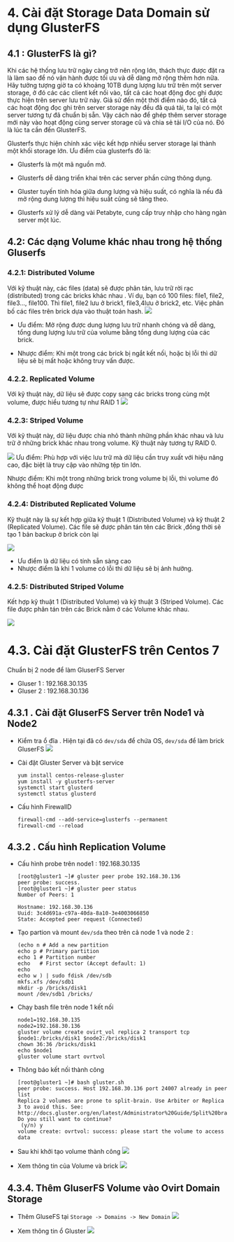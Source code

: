 

# 4. Cài đặt Storage Data Domain sử dụng GlusterFS 

## 4.1 : GlusterFS là gì?
Khi các hệ thống lưu trữ ngày càng trở nên rộng lớn, thách thực được đặt ra là làm sao để nó vận hành được tối ưu và dễ dàng mở rộng thêm hơn nữa. Hãy tưởng tượng giờ ta có khoảng 10TB dung lượng lưu trữ trên một server storage, ở đó các các client kết nối vào, tất cả các hoạt động đọc ghi được thực hiện trên server lưu trữ này. Giả sử đến một thời điểm nào đó, tất cả các hoạt động đọc ghi trên server storage này đều đã quá tải, ta lại có một server tương tự đã chuẩn bị sẵn. Vậy cách nào để ghép thêm server storage mới này vào hoạt động cùng server storage cũ và chia sẻ tải I/O của nó. Đó là lúc ta cần đến GlusterFS.

Glusterfs thực hiện chính xác việc kết hợp nhiều server storage lại thành một khối storage lớn. Ưu điểm của glusterfs đó là:

- Glusterfs là một mã nguồn mở.

-  Glusterfs dễ dàng triển khai trên các server phần cứng thông dụng.

- Gluster tuyến tính hóa giữa dung lượng và hiệu suất, có nghĩa là nếu đã mở rộng dung lượng thì hiệu suất cũng sẽ tăng theo.

 - Glusterfs xử lý dễ dàng vài Petabyte, cung cấp truy nhập cho hàng ngàn server một lúc.


## 4.2: Các dạng Volume khác nhau trong hệ thống Gluserfs

### 4.2.1:  Distributed Volume
Với kỹ thuật này, các files (data) sẽ được phân tán, lưu trữ rời rạc (distributed) trong các bricks khác nhau . Ví dụ, bạn có 100 files: file1, file2, file3…, file100. Thì file1, file2 lưu ở brick1, file3,4lưu ở brick2, etc. Việc phân bố các files trên brick dựa vào thuật toán hash.
![](https://1hosting.com.vn/wp-content/uploads/2017/03/Glusterfs-Distributed-Volume.png)
- Ưu điểm: Mở rộng được dung lượng lưu trữ nhanh chóng và dễ dàng, tổng dung lượng lưu trữ của volume bằng tổng dung lượng của các brick.

- Nhược điểm: Khi một trong các brick bị ngắt kết nối, hoặc bị lỗi thì dữ liệu sẽ bị mất hoặc không truy vấn được.
### 4.2.2. Replicated Volume

Với kỹ thuật này, dữ liệu sẽ được copy sang các bricks trong cùng một volume, được hiểu tương tự như RAID 1
![](https://1hosting.com.vn/wp-content/uploads/2017/03/Glusterfs-Replicated-Volume.png)

### 4.2.3: Striped Volume
Với kỹ thuật này, dữ liệu được chia nhỏ thành những phần khác nhau và lưu trữ ở những brick khác nhau trong volume. Kỹ thuật này tương tự RAID 0.

![](https://1hosting.com.vn/wp-content/uploads/2017/03/Glusterfs-Striped-Volume.png)
Ưu điểm: Phù hợp với việc lưu trữ mà dữ liệu cần truy xuất với hiệu năng cao, đặc biệt là truy cập vào những tệp tin lớn.

Nhược điểm: Khi một trong những brick trong volume bị lỗi, thì volume đó không thể hoạt động được

### 4.2.4: Distributed Replicated Volume

Kỹ thuật này là sự kết hợp giữa kỹ thuật 1 (Distributed Volume) và kỹ thuật 2 (Replicated Volume). Các file sẽ được phân tán tên các Brick ,đồng thời sẽ tạo 1 bản backup ở brick còn lại

![](https://1hosting.com.vn/wp-content/uploads/2017/03/Glusterfs-Distributed-Replicated-Volume.png)

- Ưu điểm là dữ liệu có tính sẵn sàng cao 
- Nhược điểm là khi 1 volume có lỗi thì dữ liệu sẽ bị ảnh hưởng.

### 4.2.5: Distributed Striped Volume
Kết hợp kỹ thuật 1 (Distributed Volume) và kỹ thuật 3 (Striped Volume). Các file được phân tán trên các Brick nằm ở các Volume khác nhau.

![](https://1hosting.com.vn/wp-content/uploads/2017/03/Glusterfs-Distributed-Striped-Volume.png)


# 4.3. Cài đặt GlusterFS trên Centos 7
Chuẩn bị 2 node để làm GluserFS Server
- Gluser 1 : 192.168.30.135
- Gluser 2 : 192.168.30.136

## 4.3.1 . Cài đặt GluserFS Server trên Node1 và Node2

- Kiểm tra ổ đĩa . Hiện tại đã có `dev/sda` để chứa OS, `dev/sda` để làm brick GluserFS
![](https://i.imgur.com/JxNcpBU.png)

- Cài đặt Gluster Server và bật service
	```
	yum install centos-release-gluster
	yum install -y glusterfs-server
	systemctl start glusterd
	systemctl status glusterd
	```

- Cấu hình FirewallD
	```
	firewall-cmd --add-service=glusterfs --permanent
	firewall-cmd --reload
	```


## 4.3.2 . Cấu hình Replication Volume

- Cấu hình probe trên node1 : 192.168.30.135
	```
	[root@gluster1 ~]# gluster peer probe 192.168.30.136
	peer probe: success. 
	[root@gluster1 ~]# gluster peer status
	Number of Peers: 1

	Hostname: 192.168.30.136
	Uuid: 3c4d691a-c97a-40da-8a10-3e4003066850
	State: Accepted peer request (Connected)
	```
-  Tạo partion và mount `dev/sda` theo trên cả node 1 và node 2 :
	```
	(echo n # Add a new partition
	echo p # Primary partition
	echo 1 # Partition number
	echo   # First sector (Accept default: 1)
	echo
	echo w ) | sudo fdisk /dev/sdb
	mkfs.xfs /dev/sdb1
	mkdir -p /bricks/disk1
	mount /dev/sdb1 /bricks/
	```


- Chạy bash file trên node 1 kết nối
	```
	node1=192.168.30.135
	node2=192.168.30.136
	gluster volume create ovirt_vol replica 2 transport tcp $node1:/bricks/disk1 $node2:/bricks/disk1
	chown 36:36 /bricks/disk1
	echo $node1
	gluster volume start ovrtvol

	```

- Thông báo kết nối thành công
	```
	[root@gluster1 ~]# bash gluster.sh 
	peer probe: success. Host 192.168.30.136 port 24007 already in peer list
	Replica 2 volumes are prone to split-brain. Use Arbiter or Replica 3 to avoid this. See: 	http://docs.gluster.org/en/latest/Administrator%20Guide/Split%20brain%20and%20ways%20to%20deal%20with%20it/.
	Do you still want to continue?
	 (y/n) y
	volume create: ovrtvol: success: please start the volume to access data
	```

- Sau khi khởi tạo volume thành công
![](https://i.imgur.com/AmxEV99.png)

- Xem thông tin của Volume và brick
![](https://i.imgur.com/xm1CXKQ.png)


## 4.3.4. Thêm GluserFS Volume vào Ovirt Domain Storage

- Thêm GluseFS tại `Storage -> Domains -> New Domain`
![](https://i.imgur.com/zGvJmfW.png)

- Xem thông tin ổ Gluster
![](https://i.imgur.com/o0Tt283.png)
